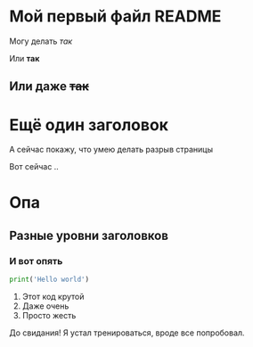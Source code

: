 # Мой первый файл README
Могу делать *так*

Или **так**

Или даже ~~так~~
----
# Ещё один заголовок
А сейчас покажу, что умею делать разрыв страницы

Вот сейчас ..
# Опа
## Разные уровни заголовков
### И вот опять

```python
print('Hello world')
```

1. Этот код крутой
2. Даже очень
3. Просто жесть

До свидания! Я устал тренироваться, вроде все попробовал.